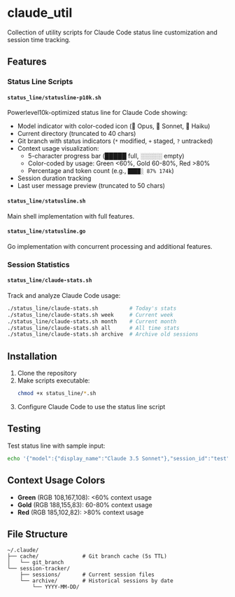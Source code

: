 # claude_util

Collection of utility scripts for Claude Code status line customization and session time tracking.

## Features

### Status Line Scripts

#### `status_line/statusline-p10k.sh`
Powerlevel10k-optimized status line for Claude Code showing:
- Model indicator with color-coded icon (💛 Opus, 💠 Sonnet, 🌸 Haiku)
- Current directory (truncated to 40 chars)
- Git branch with status indicators (`*` modified, `+` staged, `?` untracked)
- Context usage visualization:
  - 5-character progress bar (█████ full, ░░░░░ empty)
  - Color-coded by usage: Green <60%, Gold 60-80%, Red >80%
  - Percentage and token count (e.g., `████░ 87% 174k`)
- Session duration tracking
- Last user message preview (truncated to 50 chars)

#### `status_line/statusline.sh`
Main shell implementation with full features.

#### `status_line/statusline.go`
Go implementation with concurrent processing and additional features.

### Session Statistics

#### `status_line/claude-stats.sh`
Track and analyze Claude Code usage:
```bash
./status_line/claude-stats.sh          # Today's stats
./status_line/claude-stats.sh week     # Current week
./status_line/claude-stats.sh month    # Current month
./status_line/claude-stats.sh all      # All time stats
./status_line/claude-stats.sh archive  # Archive old sessions
```

## Installation

1. Clone the repository
2. Make scripts executable:
   ```bash
   chmod +x status_line/*.sh
   ```
3. Configure Claude Code to use the status line script

## Testing

Test status line with sample input:
```bash
echo '{"model":{"display_name":"Claude 3.5 Sonnet"},"session_id":"test","workspace":{"current_dir":"'$(pwd)'"}}' | ./status_line/statusline-p10k.sh
```

## Context Usage Colors

- **Green** (RGB 108,167,108): <60% context usage
- **Gold** (RGB 188,155,83): 60-80% context usage
- **Red** (RGB 185,102,82): >80% context usage

## File Structure

```
~/.claude/
├── cache/              # Git branch cache (5s TTL)
│   └── git_branch
└── session-tracker/
    ├── sessions/       # Current session files
    └── archive/        # Historical sessions by date
        └── YYYY-MM-DD/
```